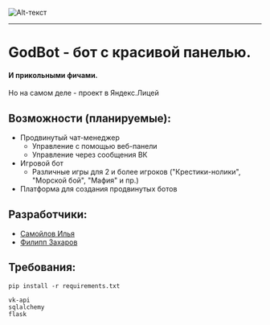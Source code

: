 ![Alt-текст](https://i.imgur.com/5GSVuPG.png, "GodBot")
__________  
# GodBot - бот с красивой панелью.  
#### И прикольными фичами.

Но на самом деле - проект в Яндекс.Лицей

## Возможности (планируемые):

- Продвинутый чат-менеджер
    - Управление с помощью веб-панели
    - Управление через сообщения ВК
- Игровой бот
    - Различные игры для 2 и более игроков ("Крестики-нолики", "Морской бой", "Мафия" и пр.)
- Платформа для создания продвинутых ботов

## Разработчики:

- [Самойлов Илья](https://vk.com/siailya)
- [Филипп Захаров](https://vk.com/felyamem)

## Требования:
```pip install -r requirements.txt```
```
vk-api
sqlalchemy
flask
```